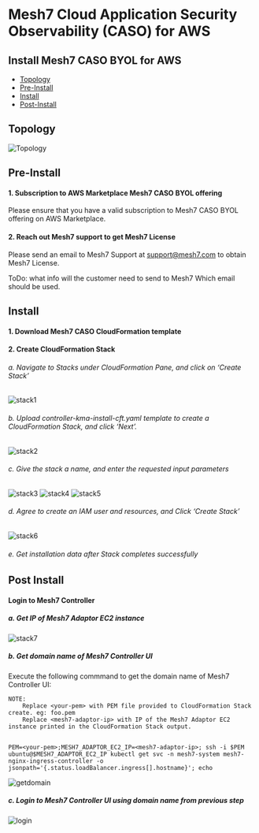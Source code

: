# Mesh7 Cloud Application Security Observability (CASO) for AWS

## Install Mesh7 CASO BYOL for AWS
- [Topology](#Topology)
- [Pre-Install](#Pre-Install)
- [Install](#Install)
- [Post-Install](#Post-Install)

## Topology
![Topology](documentation/images/topology.png)

## Pre-Install
#### 1. Subscription to AWS Marketplace Mesh7 CASO BYOL offering
Please ensure that you have a valid subscription to Mesh7 CASO BYOL offering on AWS Marketplace.

#### 2. Reach out Mesh7 support to get Mesh7 License
Please send an email to Mesh7 Support at support@mesh7.com to obtain Mesh7 License.

ToDo: what info will the customer need to send to Mesh7
      Which email should be used.

## Install

#### 1. Download Mesh7 CASO CloudFormation template

#### 2. Create CloudFormation Stack

######   a. Navigate to Stacks under CloudFormation Pane, and click on ‘Create Stack’
![stack1](documentation/images/stack1.png)
######   b. Upload controller-kma-install-cft.yaml template to create a CloudFormation Stack, and click ‘Next’.
![stack2](documentation/images/stack2.png)
######   c. Give the stack a name, and enter the requested input parameters
![stack3](documentation/images/stack3.png)
![stack4](documentation/images/stack4.png)
![stack5](documentation/images/stack5.png)

######   d. Agree to create an IAM user and resources, and Click ‘Create Stack’
![stack6](documentation/images/stack6.png)
######   e. Get installation data after Stack completes successfully

## Post Install

#### Login to Mesh7 Controller

##### a. Get IP of Mesh7 Adaptor EC2 instance
![stack7](documentation/images/stack7.png)

##### b. Get domain name of Mesh7 Controller UI

Execute the following commmand to get the domain name of Mesh7 Controller UI:

```
NOTE: 
    Replace <your-pem> with PEM file provided to CloudFormation Stack create. eg: foo.pem      
    Replace <mesh7-adaptor-ip> with IP of the Mesh7 Adaptor EC2 instance printed in the CloudFormation Stack output.
```
```

PEM=<your-pem>;MESH7_ADAPTOR_EC2_IP=<mesh7-adaptor-ip>; ssh -i $PEM ubuntu@$MESH7_ADAPTOR_EC2_IP kubectl get svc -n mesh7-system mesh7-nginx-ingress-controller -o jsonpath='{.status.loadBalancer.ingress[].hostname}'; echo

```


![getdomain](documentation/images/get-controller-ui-domain.png)

##### c. Login to Mesh7 Controller UI using domain name from previous step
![login](documentation/images/mesh7-ui.png)


